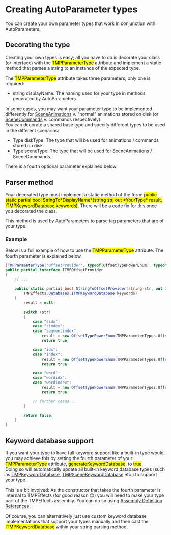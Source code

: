 <link rel="stylesheet" type="text/css" href="../styles.css">

# Creating AutoParameter types
You can create your own parameter types that work in conjunction with AutoParameters.

## Decorating the type
Creating your own types is easy; all you have to do is decorate your class (or interface) with the <mark class="markstyle">TMPParameterType</mark> attribute and implement a static method that parses a string to an instance of the expected type.

The <mark class="markstyle">TMPParameterType</mark> attribute takes three parameters; only one is required:

- string displayName: The naming used for your type in methods generated by AutoParameters.

In some cases, you may want your parameter type to be implemented differently for [SceneAnimations](tmpanimator_sceneanimations.md) v. "normal" animations stored on disk (or [SceneCommands](tmpwriter_scenecommands.md) v. commands respectively).  
You can decorate a shared base type and specify different types to be used in the different scenarios:

- Type diskType: The type that will be used for animations / commands stored on disk.
- Type sceneType: The type that will be used for SceneAnimations / SceneCommands.

There is a fourth optional parameter explained below.

## Parser method
Your decorated type must implement a static method of the form: <mark class="markstyle">public static partial bool StringTo\*DisplayName\*(string str, out \*YourType\* result, ITMPKeywordDatabase keywords)</mark>. There will be a code fix for this once you decorated the class.

This method is used by AutoParameters to parse tag parameters that are of your type.

### Example
Below is a full example of how to use the <mark class="markstyle">TMPParameterType</mark> attribute. The fourth parameter is explained below.

```csharp
[TMPParameterType("OffsetProvider", typeof(OffsetTypePowerEnum), typeof(SceneOffsetTypePowerEnum), true)]
public partial interface ITMPOffsetProvider
{
    // ...

    public static partial bool StringToOffsetProvider(string str, out ITMPOffsetProvider result,
        TMPEffects.Databases.ITMPKeywordDatabase keywords)
    {
        result = null;

        switch (str)
        {
            case "sidx":
            case "sindex":
            case "segmentindex":
                result = new OffsetTypePowerEnum(TMPParameterTypes.OffsetType.SegmentIndex);
                return true;

            case "idx":
            case "index":
                result = new OffsetTypePowerEnum(TMPParameterTypes.OffsetType.Index);
                return true;

            case "word":
            case "wordidx":
            case "wordindex":
                result = new OffsetTypePowerEnum(TMPParameterTypes.OffsetType.Word);
                return true;

            // further cases...
        }

        return false;
    }
}
```

## Keyword database support
If you want your type to have full keyword support like a built-in type would,
you may achieve this by setting the fourth parameter of your <mark class="markstyle">TMPParameterType</mark> attribute, <mark class="markstyle">generateKeywordDatabase</mark>, to <mark class="markstyle">true</mark>.  
Doing so will automatically update all built-in keyword database types (such as [TMPKeywordDatabase](../api/TMPeffects.Databases.TMPKeywordDatabase), [TMPSceneKeywordDatabase](../api/TMPeffects.Databases.TMPSceneKeywordDatabase) etc.) to support your type.

This is a bit involved: As the constructor that takes the fourth parameter is internal to TMPEffects (for good reason :wink:) you will need to make your type part of the TMPEffects assembly. You can do so using [Assembly Definition References](https://docs.unity3d.com/6000.0/Documentation/Manual/class-AssemblyDefinitionReferenceImporter.html).

Of course, you can alternatively just use custom keyword database implementations that support your types manually and then cast the <mark class="markstyle">ITMPKeywordDatabase</mark> within your string parsing method.